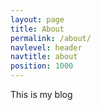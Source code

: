 ```yaml
---
layout: page
title: About
permalink: /about/
navlevel: header
navtitle: about
position: 1000
---
```


This is my blog

